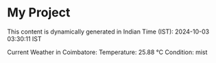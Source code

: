# My Project

This content is dynamically generated in Indian Time (IST): 2024-10-03 03:30:11 IST


Current Weather in Coimbatore:
Temperature: 25.88 °C
Condition: mist
